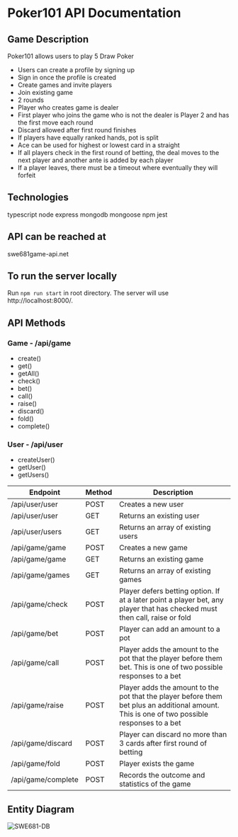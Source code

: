 # Poker101 API Documentation 

## Game Description 
Poker101 allows users to play 5 Draw Poker
- Users can create a profile by signing up
- Sign in once the profile is created 
- Create games and invite players
- Join existing game
- 2 rounds
- Player who creates game is dealer
- First player who joins the game who is not the dealer is Player 2 and has the first move each round
- Discard allowed after first round finishes
- If players have equally ranked hands, pot is split
- Ace can be used for highest or lowest card in a straight
- If all players check in the first round of  betting, the deal moves to the next player and another ante is added by each player
- If a player leaves, there must be a timeout where eventually they will forfeit

## Technologies 
typescript
node
express
mongodb
mongoose
npm 
jest

## API can be reached at
swe681game-api.net

## To run the server locally
Run `npm run start` in root directory. The server will use http://localhost:8000/.

## API Methods 

### Game - /api/game
- create()
- get()
- getAll()
- check()
- bet()
- call()
- raise()
- discard()
- fold()
- complete()

### User - /api/user
- createUser()
- getUser()
- getUsers()

Endpoint | Method | Description 
--- | --- | ---
/api/user/user | POST | Creates a new user 
/api/user/user | GET | Returns an existing user
/api/user/users | GET | Returns an array of existing users
/api/game/game | POST | Creates a new game 
/api/game/game | GET | Returns an existing game
/api/game/games | GET | Returns an array of existing games
/api/game/check | POST | Player defers betting option. If at a later point a player bet, any player that has checked must then call, raise or fold
/api/game/bet | POST | Player can add an amount to a pot
/api/game/call | POST | Player adds the amount to the pot that the player before them bet. This is one of two possible responses to a bet
/api/game/raise | POST | Player adds the amount to the pot that the player before them bet plus an additional amount. This is one of two possible responses to a bet
/api/game/discard | POST | Player can discard no more than 3 cards after first round of betting
/api/game/fold | POST | Player exists the game
/api/game/complete | POST | Records the outcome and statistics of the game


## Entity Diagram
![SWE681-DB](https://user-images.githubusercontent.com/38384272/138622944-6cc308ba-a312-4758-bbc5-36dd02095816.png)
